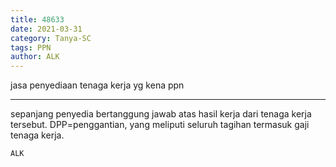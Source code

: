 ```yaml
---
title: 48633
date: 2021-03-31
category: Tanya-SC
tags: PPN
author: ALK
---
```


jasa penyediaan tenaga kerja yg kena ppn

---

sepanjang penyedia bertanggung jawab atas hasil kerja dari tenaga kerja tersebut. DPP=penggantian, yang meliputi seluruh tagihan termasuk gaji tenaga kerja.

`ALK`
